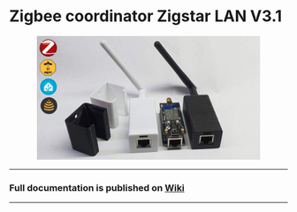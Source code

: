 # Zigbee coordinator Zigstar LAN V3.1

<div align="center">
<img width="80%" src="./images/RFS_ZIGSTAR_wiki.jpg">
</div>

---

### Full documentation is published on [Wiki](https://github.com/DIYZi/test/wiki)

---